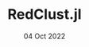 ---
title: RedClust.jl
summary: A Julia package for Bayesian clustering using pairwise dissimilarities.
tags: ['math', 'statistics', 'data science']

lastmod: '14 Mar 2023'
date: '04 Oct 2022'

# Optional external URL for project (replaces project detail page).
external_link: 'https://juliapackages.com/packages/redclust'

# image:
#   caption: Photo by rawpixel on Unsplash
#   focal_point: Smart

links:
  - icon: fa-file-lines
    icon_pack: fa-regular
    name: Publication
    url: publication/cohesionrepulsion
  - icon: fa-book
    icon_pack: fa-solid
    name: Documentation
    url: https://abhinavnatarajan.github.io/RedClust.jl/stable
  - icon: fa-github
    icon_pack: fa-brands
    name: Code
    url: https://github.com/abhinavnatarajan/RedClust.jl
url_code: ''
url_pdf: ''
url_slides: ''
url_video: ''

# Slides (optional).
#   Associate this project with Markdown slides.
#   Simply enter your slide deck's filename without extension.
#   E.g. `slides = "example-slides"` references `content/slides/example-slides.md`.
#   Otherwise, set `slides = ""`.
# slides: ""
---